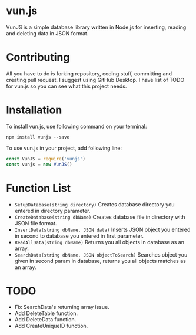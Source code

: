 
# vun.js

VunJS is a simple database library written in Node.js for inserting, reading and deleting data in JSON format.

# Contributing
All you have to do is forking repository, coding stuff, committing and creating pull request. I suggest using GitHub Desktop.  I have list of TODO for vun.js so you can see what this project needs.

# Installation

To install vun.js, use following command on your terminal:

```
npm install vunjs --save
```

To use vun.js in your project, add following line:

```javascript
const VunJS = require('vunjs')
const vunjs = new VunJS()
```

# Function List
 - `SetupDatabase(string directory)` Creates database directory you entered in directory parameter.
 - `CreateDatabase(string dbName)` Creates database file in directory with JSON file format.
 - `InsertData(string dbName, JSON data)` Inserts JSON object you entered in second to database you entered in first parameter.
 - `ReadAllData(string dbName)` Returns you all objects in database as an array.
 - `SearchData(string dbName, JSON objectToSearch)` Searches object you given in second param in database, returns you all objects matches as an array.  

# TODO
 - Fix SearchData's returning array issue.
 - Add DeleteTable function.
 - Add DeleteData function.
 - Add CreateUniqueID function.